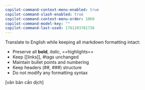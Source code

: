 ```yaml
---
copilot-command-context-menu-enabled: true
copilot-command-slash-enabled: true
copilot-command-context-menu-order: 1060
copilot-command-model-key: ""
copilot-command-last-used: 1761203781738
---
```

Translate to English while keeping all markdown formatting intact:
- Preserve all **bold**, *italic*, ==highlights==
- Keep [[links]], #tags unchanged
- Maintain bullet points and numbering
- Keep headers (##, ###) structure
- Do not modify any formatting syntax

[văn bản cần dịch]
